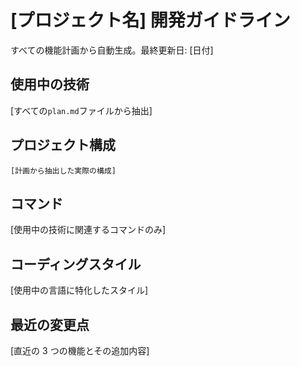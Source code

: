 # **[プロジェクト名] 開発ガイドライン**

すべての機能計画から自動生成。最終更新日: [日付]

## **使用中の技術**

[すべての`plan.md`ファイルから抽出]

## **プロジェクト構成**

```
[計画から抽出した実際の構成]
```

## **コマンド**

[使用中の技術に関連するコマンドのみ]

## **コーディングスタイル**

[使用中の言語に特化したスタイル]

## **最近の変更点**

[直近の 3 つの機能とその追加内容]

